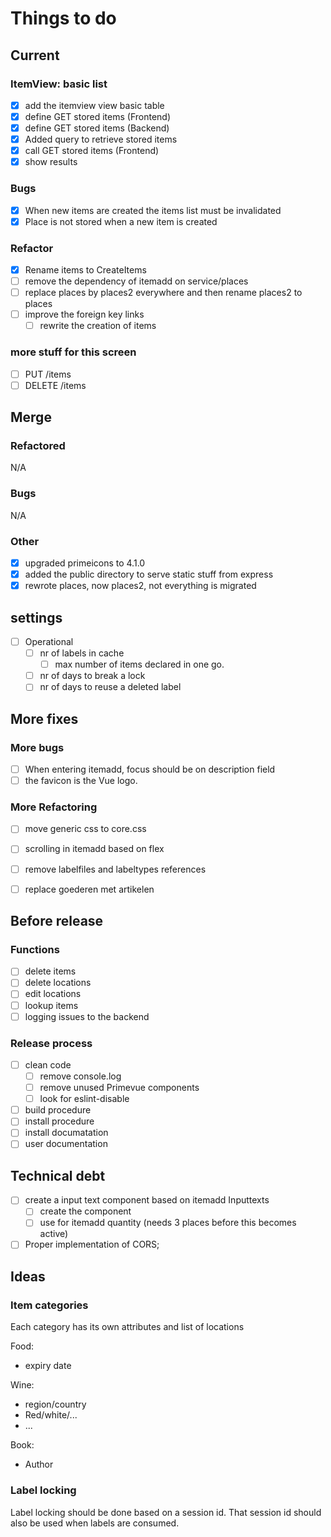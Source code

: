 # Things to do

## Current

### ItemView: basic list

- [x] add the itemview view basic table
- [x] define GET stored items (Frontend)
- [x] define GET stored items (Backend)
- [x] Added query to retrieve stored items
- [x] call GET stored items (Frontend)
- [x] show results

### Bugs

- [x] When new items are created the items list must be invalidated
- [x] Place is not stored when a new item is created

### Refactor

- [x] Rename items to CreateItems
- [ ] remove the dependency of itemadd on service/places
- [ ] replace places by places2 everywhere and then rename places2 to places
- [ ] improve the foreign key links
  - [ ] rewrite the creation of items

### more stuff for this screen

- [ ] PUT /items
- [ ] DELETE /items

## Merge

### Refactored

N/A

### Bugs

N/A

### Other

- [x] upgraded primeicons to 4.1.0
- [x] added the public directory to serve static stuff from express
- [x] rewrote places, now places2, not everything is migrated

## settings

- [ ] Operational
  - [ ] nr of labels in cache
    - [ ] max number of items declared in one go.
  - [ ] nr of days to break a lock
  - [ ] nr of days to reuse a deleted label

## More fixes

### More bugs

- [ ] When entering itemadd, focus should be on description field
- [ ] the favicon is the Vue logo.

### More Refactoring

- [ ] move generic css to core.css
- [ ] scrolling in itemadd based on flex
- [ ] remove labelfiles and labeltypes references

- [ ] replace goederen met artikelen

## Before release

### Functions

- [ ] delete items
- [ ] delete locations
- [ ] edit locations
- [ ] lookup items
- [ ] logging issues to the backend

### Release process

- [ ] clean code
  - [ ] remove console.log
  - [ ] remove unused Primevue components
  - [ ] look for eslint-disable
- [ ] build procedure
- [ ] install procedure
- [ ] install documatation
- [ ] user documentation

## Technical debt

- [ ] create a input text component based on itemadd Inputtexts
  - [ ] create the component
  - [ ] use for itemadd quantity (needs 3 places before this becomes active)
- [ ] Proper implementation of CORS;

## Ideas

### Item categories

Each category has its own attributes and list of locations

Food:

- expiry date
  
Wine:

- region/country
- Red/white/...
- ...

Book:

- Author

### Label locking

Label locking should be done based on a session id. That session id should also
be used when labels are consumed.
